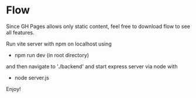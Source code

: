 # Flow

Since GH Pages allows only static content, feel free to download flow to see all features.

Run vite server with npm on localhost using

- npm run dev (in root directory)

and then navigate to './backend' and start express server via node with

- node server.js

Enjoy!

